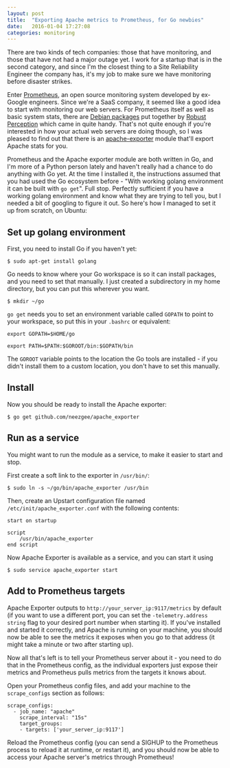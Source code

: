 ```yaml
---
layout: post
title:  "Exporting Apache metrics to Prometheus, for Go newbies"
date:   2016-01-04 17:27:08
categories: monitoring 
---
```



There are two kinds of tech companies: those that have monitoring, and those that have not had a major outage yet. I work for a startup that is in the second category, and since I'm the closest thing to a Site Reliability Engineer the company has, it's my job to make sure we have monitoring before disaster strikes.

Enter [Prometheus][prometheus], an open source monitoring system developed by ex-Google engineers. Since we're a SaaS company, it seemed like a good idea to start with monitoring our web servers. For Prometheus itself as well as basic system stats, there are [Debian packages][robust-perception-deb] put together by [Robust Perception][robust-perception] which came in quite handy. That's not quite enough if you're interested in how your actual web servers are doing though, so I was pleased to find out that there is an [apache-exporter][apache-exporter] module that'll export Apache stats for you. 

Prometheus and the Apache exporter module are both written in Go, and I'm more of a Python person lately and haven't really had a chance to do anything with Go yet. At the time I installed it, the instructions assumed that you had used the Go ecosystem before - "With working golang environment it can be built with `go get`". Full stop. Perfectly sufficient if you have a working golang environment and know what they are trying to tell you, but I needed a bit of googling to figure it out. So here's how I managed to set it up from scratch, on Ubuntu: 

## Set up golang environment

First, you need to install Go if you haven't yet:
```
$ sudo apt-get install golang
```

Go needs to know where your Go workspace is so it can install packages, and you need to set that manually. I just created a subdirectory in my home directory, but you can put this wherever you want. 

```
$ mkdir ~/go
```

`go get` needs you to set an environment variable called `GOPATH` to point to your workspace, so put this in your `.bashrc` or equivalent:

```
export GOPATH=$HOME/go

export PATH=$PATH:$GOROOT/bin:$GOPATH/bin
```

The `GOROOT` variable points to the location the Go tools are installed - if you didn't install them to a custom location, you don't have to set this manually. 

## Install 

Now you should be ready to install the Apache exporter:

```
$ go get github.com/neezgee/apache_exporter
```

## Run as a service 

You might want to run the module as a service, to make it easier to start and stop.

First create a soft link to the exporter in ``/usr/bin/``:

```
$ sudo ln -s ~/go/bin/apache_exporter /usr/bin
```

Then, create an Upstart configuration file named ``/etc/init/apache_exporter.conf`` with the following contents:

    start on startup

    script
        /usr/bin/apache_exporter
    end script


Now Apache Exporter is available as a service, and you can start it using 

```
$ sudo service apache_exporter start
```

## Add to Prometheus targets

Apache Exporter outputs to ``http://your_server_ip:9117/metrics`` by default (if you want to use a different port, you can set the `-telemetry.address string` flag to your desired port number when starting it). If you've installed and started it correctly, and Apache is running on your machine, you should now be able to see the metrics it exposes when you go to that address (it might take a minute or two after starting up).

Now all that's left is to tell your Prometheus server about it - you need to do that in the Prometheus config, as the individual exporters just expose their metrics and Prometheus pulls metrics from the targets it knows about.

Open your Prometheus config files, and add your machine to the ``scrape_configs`` section as follows:

    scrape_configs:
      - job_name: "apache"
        scrape_interval: "15s"
        target_groups:
        - targets: ['your_server_ip:9117']
    
Reload the Prometheus config (you can send a SIGHUP to the Prometheus process to reload it at runtime, or restart it), and you should now be able to access your Apache server's metrics through Prometheus!

[apache-exporter]: https://github.com/neezgee/apache_exporter
[prometheus]: http://prometheus.io/
[robust-perception-deb]: http://www.robustperception.io/machine-monitoring-with-prometheus-debs/
[robust-perception]: http://www.robustperception.io


